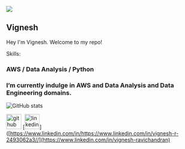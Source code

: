 ![](https://media.licdn.com/dms/image/D5616AQHVgm5rEpm1IQ/profile-displaybackgroundimage-shrink_350_1400/0/1709883660944?e=1715212800&v=beta&t=KggSVcNKbe6apiN-2Kc34Hyne9pxFILLwC-b7v4SAmA)
## Vignesh

Hey I'm Vignesh. Welcome to my repo! 

Skills:
### AWS / Data Analysis / Python 

### I’m currently indulge in AWS and Data Analysis and Data Engineering domains.  

![GitHub stats](https://github-readme-stats.vercel.app/api?username=V-VigneshR&show_icons=true)  

[<img src='https://cdn.jsdelivr.net/npm/simple-icons@3.0.1/icons/github.svg' alt='github' height='40'>](https://github.com/V-VigneshR)  [<img src='https://cdn.jsdelivr.net/npm/simple-icons@3.0.1/icons/linkedin.svg' alt='linkedin' height='40'>]([https://www.linkedin.com/in/https://www.linkedin.com/in/vignesh-r-2493062a3//](https://www.linkedin.com/in/vignesh-ravichandran)  

